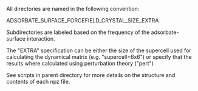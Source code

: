 All directories are named in the following convention:

ADSORBATE_SURFACE_FORCEFIELD_CRYSTAL_SIZE_EXTRA

Subdirectories are labeled based on the frequency of the adsorbate-surface interaction. 

The "EXTRA" specification can be either the size of the supercell used for calculating the dynamical matrix (e.g. "supercell=6x6") or specify that the results where calculated using perturbation theory ("pert")

See scripts in parent directory for more details on the structure and contents of each npz file. 